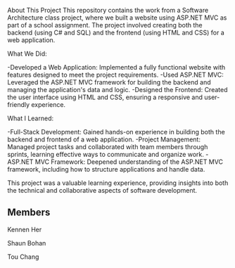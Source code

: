 About This Project
This repository contains the work from a Software Architecture class project, where we built a website using ASP.NET MVC as part of a school assignment. The project involved creating both the backend (using C# and SQL) and the frontend (using HTML and CSS) for a web application.

What We Did:

-Developed a Web Application: Implemented a fully functional website with features designed to meet the project requirements.
-Used ASP.NET MVC: Leveraged the ASP.NET MVC framework for building the backend and managing the application's data and logic.
-Designed the Frontend: Created the user interface using HTML and CSS, ensuring a responsive and user-friendly experience.

What I Learned:

-Full-Stack Development: Gained hands-on experience in building both the backend and frontend of a web application.
-Project Management: Managed project tasks and collaborated with team members through sprints, learning effective ways to communicate and organize work.
-ASP.NET MVC Framework: Deepened understanding of the ASP.NET MVC framework, including how to structure applications and handle data.

This project was a valuable learning experience, providing insights into both the technical and collaborative aspects of software development.

## Members
Kennen Her

Shaun Bohan

Tou Chang
